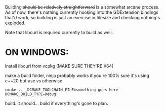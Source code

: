 Building ~~should be relatively straightforward~~ is a somewhat arcane process. As of now, there's nothing currently hooking into the GDExtension
bindings that'd work, so building is just an exercise in filesize and checking nothing's exploded.

Note that libcurl is required currently to build as well.


# ON WINDOWS:

install libcurl from vcpkg (MAKE SURE THEY'RE X64)

make a build folder, ninja probably works if you're 100% sure it's using c++20 but use vs otherwise

``cmake .. -DCMAKE_TOOLCHAIN_FILE=something-goes-here -DCMAKE_BUILD_TYPE=Debug``

build. it should... build if everything's gone to plan.